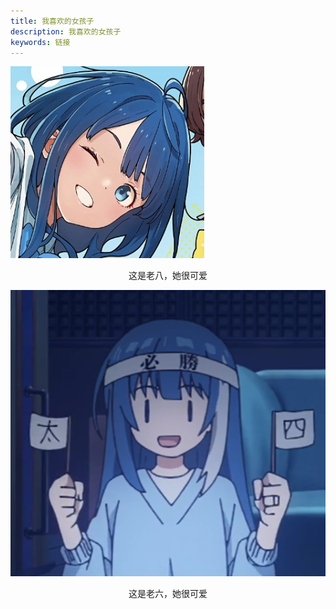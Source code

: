 ```yaml
---
title: 我喜欢的女孩子
description: 我喜欢的女孩子
keywords: 链接
---
```


![avatar.png](./avatar.png)
<div style="text-align: center;">
    这是老八，她很可爱
</div>

![mutsumi](./mutsumi.png)
<div style="text-align: center;">
这是老六，她很可爱
</div>

